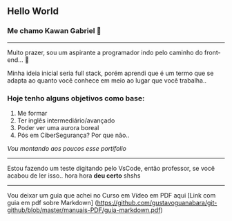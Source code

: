 ## Hello World
### Me chamo Kawan Gabriel 👋
***
Muito prazer, sou um aspirante a programador indo pelo caminho do front-end... &#x1F341;

Minha ideia inicial seria full stack, porém aprendi que é um termo que se adapta ao quanto você conhece em meio ao lugar que você trabalha..

### Hoje tenho alguns objetivos como base:

1. Me formar
2. Ter inglês intermediário/avançado
3. Poder ver uma aurora boreal
4. Pós em CiberSegurança? Por que não..

*Vou montando aos poucos esse portífolio*
***
Estou fazendo um teste digitando pelo VsCode, então professor, se você acabou de ler isso.. hora hora **deu certo** shshs
***
Vou deixar um guia que achei no Curso em Vídeo em PDF aqui [Link com guia em pdf sobre Markdown] (https://github.com/gustavoguanabara/git-github/blob/master/manuais-PDF/guia-markdown.pdf)